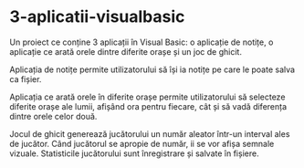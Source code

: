 # 3-aplicatii-visualbasic
Un proiect ce conține 3 aplicații în Visual Basic: o aplicație de notițe, o aplicație ce arată orele dintre diferite orașe și un joc de ghicit.

  Aplicația de notițe permite utilizatorului să își ia notițe pe care le poate salva ca fișier.
  
  Aplicația ce arată orele în diferite orașe permite utilizatorului să selecteze diferite orașe ale lumii, afișând ora pentru fiecare, cât și să vadă diferența dintre orele celor două.
  
  Jocul de ghicit generează jucătorului un număr aleator într-un interval ales de jucător. Când jucătorul se apropie de număr, ii se vor afișa semnale vizuale. Statisticile jucătorului sunt înregistrare și salvate în fișiere.
  

